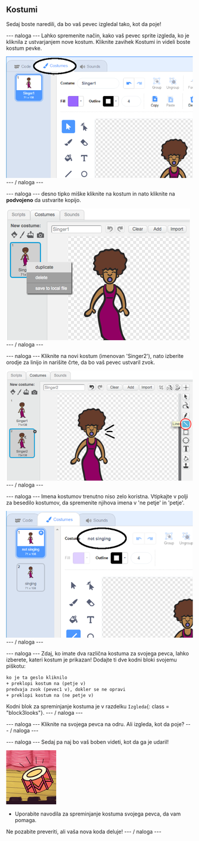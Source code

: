 ## Kostumi

Sedaj boste naredili, da bo vaš pevec izgledal tako, kot da poje!

\--- naloga \--- Lahko spremenite način, kako vaš pevec sprite izgleda, ko je kliknila z ustvarjanjem nove kostum. Kliknite zavihek Kostumi in videli boste kostum pevke.

![posnetek zaslona](images/band-singer-costume-annotated.png) \--- / naloga \---

\--- naloga \--- desno tipko miške kliknite na kostum in nato kliknite na **podvojeno** da ustvarite kopijo.

![posnetek zaslona](images/band-singer-duplicate.png) \--- / naloga \---

\--- naloga \--- Kliknite na novi kostum (imenovan 'Singer2'), nato izberite orodje za linijo in narišite črte, da bo vaš pevec ustvaril zvok.

![posnetek zaslona](images/band-singer-click.png) \--- / naloga \---

\--- naloga \--- Imena kostumov trenutno niso zelo koristna. Vtipkajte v polji za besedilo kostumov, da spremenite njihova imena v 'ne petje' in 'petje'.

![posnetek zaslona](images/band-singer-name-annotated.png) \--- / naloga \---

\--- naloga \--- Zdaj, ko imate dva različna kostuma za svojega pevca, lahko izberete, kateri kostum je prikazan! Dodajte ti dve kodni bloki svojemu piškotu:

```blocks3
ko je ta geslo kliknilo
+ preklopi kostum na (petje v)
predvaja zvok (pevec1 v), dokler se ne opravi
+ preklopi kostum na (ne petje v)
```

Kodni blok za spreminjanje kostuma je v razdelku `Izgleda`{: class = "block3looks"}. \--- / naloga \---

\--- naloga \--- Kliknite na svojega pevca na odru. Ali izgleda, kot da poje? \--- / naloga \---

\--- naloga \--- Sedaj pa naj bo vaš boben videti, kot da ga je udaril!

![posnetek zaslona](images/band-drum-final.png)

- Uporabite navodila za spreminjanje kostuma svojega pevca, da vam pomaga.

Ne pozabite preveriti, ali vaša nova koda deluje! \--- / naloga \---